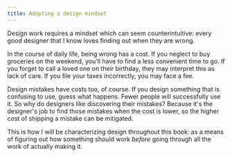```yaml
---
title: Adopting a design mindset
---
```


Design work requires a mindset which can seem counterintuitive: every good designer that I know loves finding out when they are wrong.

In the course of daily life, being wrong has a cost. If you neglect to buy groceries on the weekend, you'll have to find a less convenient time to go. If you forget to call a loved one on their birthday, they may interpret this as lack of care. If you file your taxes incorrectly, you may face a fee.

Design mistakes have costs too, of course. If you design something that is confusing to use, guess what happens. Fewer people will successfully use it. So why do designers like discovering their mistakes? Because it's the designer's job to find those mistakes when the cost is lower, so the higher cost of shipping a mistake can be mitigated.

This is how I will be characterizing design throughout this book: as a means of figuring out how something should work *before* going through all the work of actually making it.
